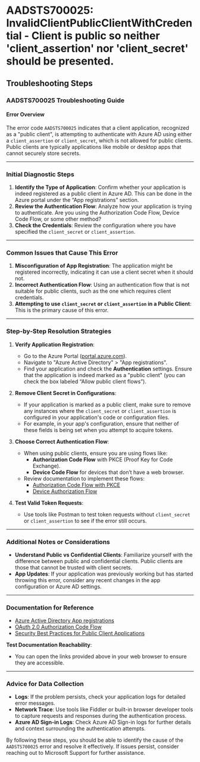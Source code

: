 
# AADSTS700025: InvalidClientPublicClientWithCredential - Client is public so neither 'client_assertion' nor 'client_secret' should be presented.


## Troubleshooting Steps
### AADSTS700025 Troubleshooting Guide

#### Error Overview
The error code `AADSTS700025` indicates that a client application, recognized as a "public client", is attempting to authenticate with Azure AD using either a `client_assertion` or `client_secret`, which is not allowed for public clients. Public clients are typically applications like mobile or desktop apps that cannot securely store secrets.

---

### Initial Diagnostic Steps
1. **Identify the Type of Application**: Confirm whether your application is indeed registered as a public client in Azure AD. This can be done in the Azure portal under the “App registrations” section.
2. **Review the Authentication Flow**: Analyze how your application is trying to authenticate. Are you using the Authorization Code Flow, Device Code Flow, or some other method?
3. **Check the Credentials**: Review the configuration where you have specified the `client_secret` or `client_assertion`. 

---

### Common Issues that Cause This Error
1. **Misconfiguration of App Registration**: The application might be registered incorrectly, indicating it can use a client secret when it should not.
2. **Incorrect Authentication Flow**: Using an authentication flow that is not suitable for public clients, such as the one which requires client credentials.
3. **Attempting to use `client_secret` or `client_assertion` in a Public Client**: This is the primary cause of this error.

---

### Step-by-Step Resolution Strategies

1. **Verify Application Registration**:
   - Go to the Azure Portal ([portal.azure.com](https://portal.azure.com)).
   - Navigate to "Azure Active Directory" > "App registrations".
   - Find your application and check the **Authentication** settings. Ensure that the application is indeed marked as a "public client" (you can check the box labeled “Allow public client flows”).
  
2. **Remove Client Secret in Configurations**:
   - If your application is marked as a public client, make sure to remove any instances where the `client_secret` or `client_assertion` is configured in your application's code or configuration files.
   - For example, in your app's configuration, ensure that neither of these fields is being set when you attempt to acquire tokens.

3. **Choose Correct Authentication Flow**:
   - When using public clients, ensure you are using flows like:
     - **Authorization Code Flow** with PKCE (Proof Key for Code Exchange).
     - **Device Code Flow** for devices that don’t have a web browser.
   - Review documentation to implement these flows:
     - [Authorization Code Flow with PKCE](https://docs.microsoft.com/en-us/azure/active-directory/develop/v2-oauth-implicit-flow)
     - [Device Authorization Flow](https://docs.microsoft.com/en-us/azure/active-directory/develop/v2-device-code-flow)

4. **Test Valid Token Requests**:
   - Use tools like Postman to test token requests without `client_secret` or `client_assertion` to see if the error still occurs.

---

### Additional Notes or Considerations
- **Understand Public vs Confidential Clients**: Familiarize yourself with the difference between public and confidential clients. Public clients are those that cannot be trusted with client secrets.
- **App Updates**: If your application was previously working but has started throwing this error, consider any recent changes in the app configuration or Azure AD settings.

---

### Documentation for Reference
- [Azure Active Directory App registrations](https://docs.microsoft.com/en-us/azure/active-directory/develop/quickstart-register-app)
- [OAuth 2.0 Authorization Code Flow](https://docs.microsoft.com/en-us/azure/active-directory/develop/v2-oauth-code-flow)
- [Security Best Practices for Public Client Applications](https://docs.microsoft.com/en-us/azure/active-directory/develop/scenario-desktop-overview)

**Test Documentation Reachability**:
- You can open the links provided above in your web browser to ensure they are accessible.

---

### Advice for Data Collection
- **Logs**: If the problem persists, check your application logs for detailed error messages.
- **Network Trace**: Use tools like Fiddler or built-in browser developer tools to capture requests and responses during the authentication process.
- **Azure AD Sign-in Logs**: Check Azure AD Sign-in logs for further details and context surrounding the authentication attempts.

By following these steps, you should be able to identify the cause of the `AADSTS700025` error and resolve it effectively. If issues persist, consider reaching out to Microsoft Support for further assistance.